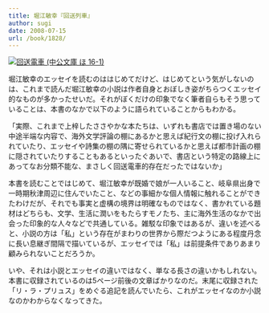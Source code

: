 ```yaml
---
title: 堀江敏幸『回送列車』
author: sugi
date: 2008-07-15
url: /book/1828/
---
```

<a href="http://www.amazon.co.jp/exec/obidos/ASIN/412204989X/chezsugi-22/ref=nosim/" name="amazletlink" target="_blank"><img src="http://i0.wp.com/ecx.images-amazon.com/images/I/31RvCvtxbeL._SL160_.jpg?w=660" alt="回送電車 (中公文庫 ほ 16-1)" class="alignleft" data-recalc-dims="1" /></a>

堀江敏幸のエッセイを読むのははじめてだけど、はじめてという気がしないのは、これまで読んだ堀江敏幸の小説は作者自身とおぼしき姿がちらつくエッセイ的なものが多かったせいだ。それがぼくだけの印象でなく筆者自らもそう思っていることは、本書のなかで以下のように語られていることからもわかる。

「実際、これまで上梓したささやかな本たちは、いずれも書店では置き場のない中途半端な内容で、海外文学評論の棚にあるかと思えば紀行文の棚に投げ入れられていたり、エッセイや詩集の棚の隅に寄せられているかと思えば都市計画の棚に隠されていたりすることもあるといったぐあいで、書店という特定の路線上にあってなお分類不能な、まさしく回送電車的存在だったではないか」

本書を読むことではじめて、堀江敏幸が既婚で娘が一人いること、岐阜県出身で一時期秋津周辺に住んでいたこと、などの事細かな個人情報に触れることができたわけだが、それでも事実と虚構の境界は明確なものではなく、書かれている題材はどちらも、文学、生活に潤いをもたらすモノたち、主に海外生活のなかで出会った印象的な人々などで共通している。雑駁な印象ではあるが、違いを述べると、小説の方は「私」という存在がまわりの世界から際だつようにある程度丹念に長い息継ぎ間隔で描いているが、エッセイでは「私」は前提条件でありあまり顧みられないことだろうか。

いや、それは小説とエッセイの違いではなく、単なる長さの違いかもしれない。本書に収録されているのは5ページ前後の文章ばかりなのだ。末尾に収録された「リ・ラ・プリュス」をめぐる追記を読んでいたら、これがエッセイなのか小説なのかわからなくなってきた。

